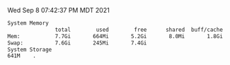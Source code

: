 Wed Sep  8 07:42:37 PM MDT 2021
```bash
System Memory
               total        used        free      shared  buff/cache   available
Mem:           7.7Gi       664Mi       5.2Gi       8.0Mi       1.8Gi       6.6Gi
Swap:          7.6Gi       245Mi       7.4Gi
System Storage
641M	.
```
